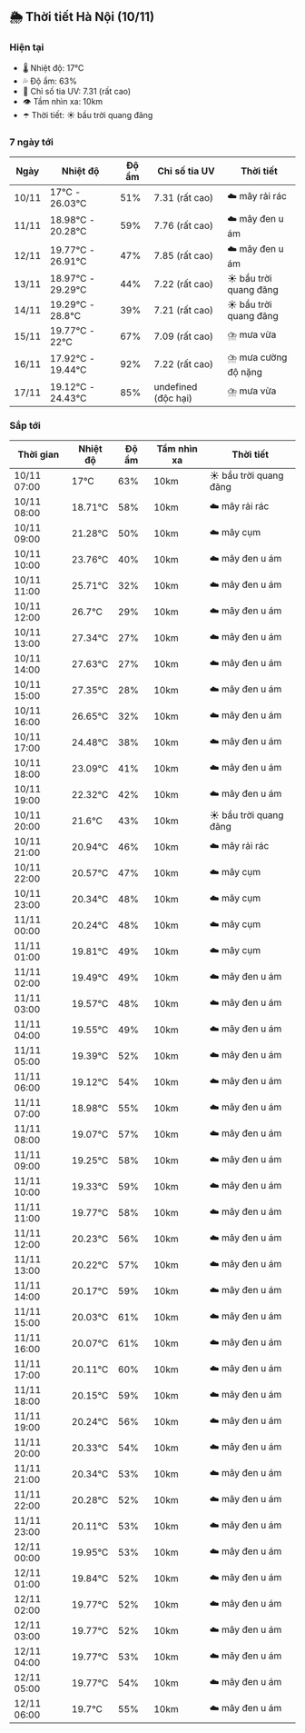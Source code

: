 ## 🌦️ Thời tiết Hà Nội (10/11)

### Hiện tại

- 🌡️ Nhiệt độ: 17℃
- 💦 Độ ẩm: 63%
- 🌟 Chỉ số tia UV: 7.31 (rất cao)
- 👁️ Tầm nhìn xa: 10km
- ☂️ Thời tiết: ☀️ bầu trời quang đãng

### 7 ngày tới

| Ngày | Nhiệt độ | Độ ẩm | Chỉ số tia UV | Thời tiết |
| --- | --- | --- | --- | --- |
| 10/11 | 17℃ - 26.03℃ | 51% | 7.31 (rất cao) | ☁️ mây rải rác |
| 11/11 | 18.98℃ - 20.28℃ | 59% | 7.76 (rất cao) | ☁️ mây đen u ám |
| 12/11 | 19.77℃ - 26.91℃ | 47% | 7.85 (rất cao) | ☁️ mây đen u ám |
| 13/11 | 18.97℃ - 29.29℃ | 44% | 7.22 (rất cao) | ☀️ bầu trời quang đãng |
| 14/11 | 19.29℃ - 28.8℃ | 39% | 7.21 (rất cao) | ☀️ bầu trời quang đãng |
| 15/11 | 19.77℃ - 22℃ | 67% | 7.09 (rất cao) | ⛈️ mưa vừa |
| 16/11 | 17.92℃ - 19.44℃ | 92% | 7.22 (rất cao) | ⛈️ mưa cường độ nặng |
| 17/11 | 19.12℃ - 24.43℃ | 85% | undefined (độc hại) | ⛈️ mưa vừa |

### Sắp tới

| Thời gian | Nhiệt độ | Độ ẩm | Tầm nhìn xa | Thời tiết |
| --- | --- | --- | --- | --- |
| 10/11 07:00 | 17℃ | 63% | 10km | ☀️ bầu trời quang đãng |
| 10/11 08:00 | 18.71℃ | 58% | 10km | ☁️ mây rải rác |
| 10/11 09:00 | 21.28℃ | 50% | 10km | ☁️ mây cụm |
| 10/11 10:00 | 23.76℃ | 40% | 10km | ☁️ mây đen u ám |
| 10/11 11:00 | 25.71℃ | 32% | 10km | ☁️ mây đen u ám |
| 10/11 12:00 | 26.7℃ | 29% | 10km | ☁️ mây đen u ám |
| 10/11 13:00 | 27.34℃ | 27% | 10km | ☁️ mây đen u ám |
| 10/11 14:00 | 27.63℃ | 27% | 10km | ☁️ mây đen u ám |
| 10/11 15:00 | 27.35℃ | 28% | 10km | ☁️ mây đen u ám |
| 10/11 16:00 | 26.65℃ | 32% | 10km | ☁️ mây đen u ám |
| 10/11 17:00 | 24.48℃ | 38% | 10km | ☁️ mây đen u ám |
| 10/11 18:00 | 23.09℃ | 41% | 10km | ☁️ mây đen u ám |
| 10/11 19:00 | 22.32℃ | 42% | 10km | ☁️ mây đen u ám |
| 10/11 20:00 | 21.6℃ | 43% | 10km | ☀️ bầu trời quang đãng |
| 10/11 21:00 | 20.94℃ | 46% | 10km | ☁️ mây rải rác |
| 10/11 22:00 | 20.57℃ | 47% | 10km | ☁️ mây cụm |
| 10/11 23:00 | 20.34℃ | 48% | 10km | ☁️ mây cụm |
| 11/11 00:00 | 20.24℃ | 48% | 10km | ☁️ mây cụm |
| 11/11 01:00 | 19.81℃ | 49% | 10km | ☁️ mây cụm |
| 11/11 02:00 | 19.49℃ | 49% | 10km | ☁️ mây đen u ám |
| 11/11 03:00 | 19.57℃ | 48% | 10km | ☁️ mây đen u ám |
| 11/11 04:00 | 19.55℃ | 49% | 10km | ☁️ mây đen u ám |
| 11/11 05:00 | 19.39℃ | 52% | 10km | ☁️ mây đen u ám |
| 11/11 06:00 | 19.12℃ | 54% | 10km | ☁️ mây đen u ám |
| 11/11 07:00 | 18.98℃ | 55% | 10km | ☁️ mây đen u ám |
| 11/11 08:00 | 19.07℃ | 57% | 10km | ☁️ mây đen u ám |
| 11/11 09:00 | 19.25℃ | 58% | 10km | ☁️ mây đen u ám |
| 11/11 10:00 | 19.33℃ | 59% | 10km | ☁️ mây đen u ám |
| 11/11 11:00 | 19.77℃ | 58% | 10km | ☁️ mây đen u ám |
| 11/11 12:00 | 20.23℃ | 56% | 10km | ☁️ mây đen u ám |
| 11/11 13:00 | 20.22℃ | 57% | 10km | ☁️ mây đen u ám |
| 11/11 14:00 | 20.17℃ | 59% | 10km | ☁️ mây đen u ám |
| 11/11 15:00 | 20.03℃ | 61% | 10km | ☁️ mây đen u ám |
| 11/11 16:00 | 20.07℃ | 61% | 10km | ☁️ mây đen u ám |
| 11/11 17:00 | 20.11℃ | 60% | 10km | ☁️ mây đen u ám |
| 11/11 18:00 | 20.15℃ | 59% | 10km | ☁️ mây đen u ám |
| 11/11 19:00 | 20.24℃ | 56% | 10km | ☁️ mây đen u ám |
| 11/11 20:00 | 20.33℃ | 54% | 10km | ☁️ mây đen u ám |
| 11/11 21:00 | 20.34℃ | 53% | 10km | ☁️ mây đen u ám |
| 11/11 22:00 | 20.28℃ | 52% | 10km | ☁️ mây đen u ám |
| 11/11 23:00 | 20.11℃ | 53% | 10km | ☁️ mây đen u ám |
| 12/11 00:00 | 19.95℃ | 53% | 10km | ☁️ mây đen u ám |
| 12/11 01:00 | 19.84℃ | 52% | 10km | ☁️ mây đen u ám |
| 12/11 02:00 | 19.77℃ | 52% | 10km | ☁️ mây đen u ám |
| 12/11 03:00 | 19.77℃ | 52% | 10km | ☁️ mây đen u ám |
| 12/11 04:00 | 19.77℃ | 53% | 10km | ☁️ mây đen u ám |
| 12/11 05:00 | 19.77℃ | 54% | 10km | ☁️ mây đen u ám |
| 12/11 06:00 | 19.7℃ | 55% | 10km | ☁️ mây đen u ám |
